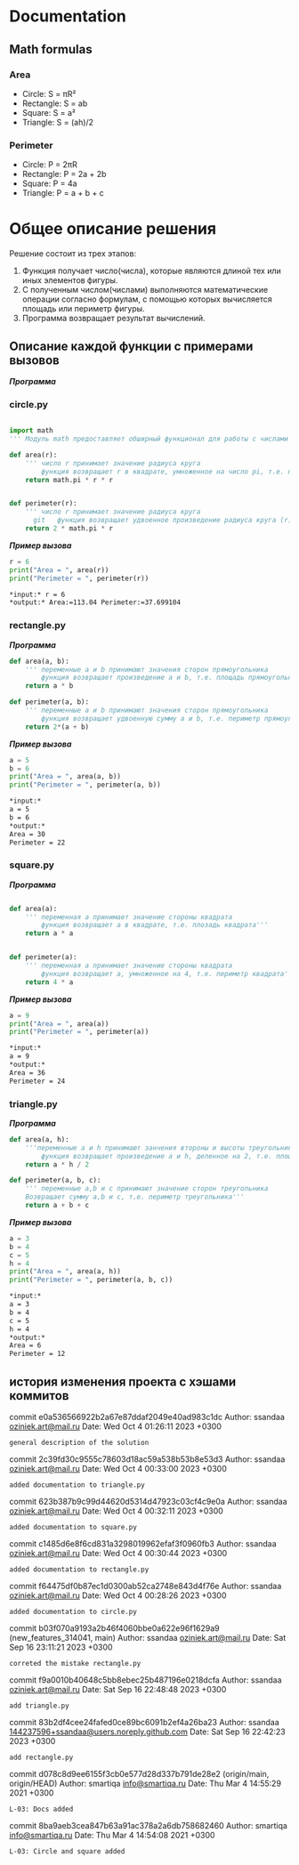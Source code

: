 # Documentation

## Math formulas

### Area
- Circle: S = πR²
- Rectangle: S = ab
- Square: S = a²
- Triangle: S = (ah)/2

### Perimeter
- Circle: P = 2πR
- Rectangle: P = 2a + 2b
- Square: P = 4a
- Triangle: P = a + b + c

# Общее описание решения
Решение состоит из трех этапов:
1. Функция получает число(числа), которые являются длиной тех или иных элементов фигуры.
2. С полученным числом(числами) выполняются математические операции согласно формулам, с помощью которых вычисляется площадь или периметр фигуры.
3. Программа возвращает результат вычислений.

## Описание каждой функции с примерами вызовов

***Программа***

### circle.py

```python

import math
''' Модуль math предоставляет обширный функционал для работы с числами '''

def area(r):
    ''' число r принимает значение радиуса круга
        функция возвращает r в квадрате, умноженное на число pi, т.е. площадь круга'''
    return math.pi * r * r


def perimeter(r):
    ''' число r принимает значение радиуса круга
      git   функция возвращает удвоенное произведение радиуса круга (r) на число pi, т.е. периметр круга '''
    return 2 * math.pi * r
```

***Пример вызова***

```python
r = 6
print("Area = ", area(r))
print("Perimeter = ", perimeter(r))
```

```markdown
*input:* r = 6
*output:* Area:=113.04 Perimeter:=37.699104
```

### rectangle.py

***Программа***

```python
def area(a, b):
    ''' переменные a и b принимают значения сторон прямоугольника
        функция возвращает произведение a и b, т.е. площадь прямоугольника'''
    return a * b

def perimeter(a, b):
    ''' переменные a и b принимают значения сторон прямоугольника
        функция возвращает удвоенную сумму a и b, т.е. периметр прямоугольника'''
    return 2*(a + b)
```

***Пример вызова***

```python 
a = 5
b = 6
print("Area = ", area(a, b))
print("Perimeter = ", perimeter(a, b))
```

```markdown
*input:* 
a = 5
b = 6
*output:*
Area = 30
Perimeter = 22
```

### square.py

***Программа***

```python

def area(a):
    ''' переменная a принимает значение стороны квадрата
        функция возвращает a в квадрате, т.е. плозадь квадрата'''
    return a * a


def perimeter(a):
    ''' переменная а принимает значение стороны квадрата
        функция возвращает a, умноженное на 4, т.е. периметр квадрата'''
    return 4 * a
```

***Пример вызова***

```python
a = 9
print("Area = ", area(a))
print("Perimeter = ", perimeter(a))
```

```markdown
*input:* 
a = 9
*output:* 
Area = 36 
Perimeter = 24
```

### triangle.py

***Программа***

```python
def area(a, h):
    '''переменные a и h принимают занчения второны и высоты треугольника
        функция возвращает произведение a и h, деленное на 2, т.е. площадь треугольника'''
    return a * h / 2

def perimeter(a, b, c):
    ''' переменные a,b и c принимают значение сторон треугольника
    Возвращает сумму a,b и c, т.е. периметр треугольника'''
    return a + b + c 
```
***Пример вызова***

```python
a = 3
b = 4
c = 5
h = 4
print("Area = ", area(a, h))
print("Perimeter = ", perimeter(a, b, c))
```

```markdown
*input:* 
a = 3
b = 4
c = 5
h = 4
*output:*
Area = 6
Perimeter = 12
```

## история изменения проекта с хэшами коммитов

commit e0a536566922b2a67e87ddaf2049e40ad983c1dc
Author: ssandaa <oziniek.art@mail.ru>
Date:   Wed Oct 4 01:26:11 2023 +0300

    general description of the solution

commit 2c39fd30c9555c78603d18ac59a538b53b8e53d3
Author: ssandaa <oziniek.art@mail.ru>
Date:   Wed Oct 4 00:33:00 2023 +0300

    added documentation to triangle.py

commit 623b387b9c99d44620d5314d47923c03cf4c9e0a
Author: ssandaa <oziniek.art@mail.ru>
Date:   Wed Oct 4 00:32:11 2023 +0300

    added documentation to square.py

commit c1485d6e8f6cd831a3298019962efaf3f0960fb3
Author: ssandaa <oziniek.art@mail.ru>
Date:   Wed Oct 4 00:30:44 2023 +0300

    added documentation to rectangle.py

commit f64475df0b87ec1d0300ab52ca2748e843d4f76e
Author: ssandaa <oziniek.art@mail.ru>
Date:   Wed Oct 4 00:28:26 2023 +0300

    added documentation to circle.py

commit b03f070a9193a2b46f4060bbe0a622e96f1629a9 (new_features_314041, main)
Author: ssandaa <oziniek.art@mail.ru>
Date:   Sat Sep 16 23:11:21 2023 +0300

    correted the mistake rectangle.py

commit f9a0010b40648c5bb8ebec25b487196e0218dcfa
Author: ssandaa <oziniek.art@mail.ru>
Date:   Sat Sep 16 22:48:48 2023 +0300

    add triangle.py

commit 83b2df4cee24fafed0ce89bc6091b2ef4a26ba23
Author: ssandaa <144237596+ssandaa@users.noreply.github.com>
Date:   Sat Sep 16 22:42:23 2023 +0300

    add rectangle.py

commit d078c8d9ee6155f3cb0e577d28d337b791de28e2 (origin/main, origin/HEAD)
Author: smartiqa <info@smartiqa.ru>
Date:   Thu Mar 4 14:55:29 2021 +0300

    L-03: Docs added

commit 8ba9aeb3cea847b63a91ac378a2a6db758682460
Author: smartiqa <info@smartiqa.ru>
Date:   Thu Mar 4 14:54:08 2021 +0300

    L-03: Circle and square added





